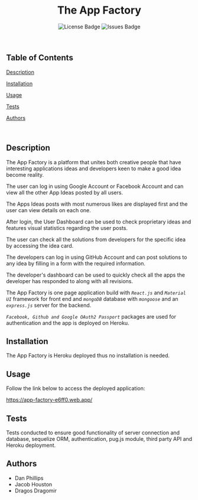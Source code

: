 <h1 align="center">The App Factory</h1>

<div align="center">
  <img src="https://img.shields.io/github/license/phillidp1989/project-3" alt="License Badge" />
  <img src="https://img.shields.io/github/issues/phillidp1989/project-3" alt="Issues Badge"/>
</div>

<br/>
<br/>

## Table of Contents

[Description](#description)

[Installation](#installation)

[Usage](#usage)

[Tests](#tests)

[Authors](#authors)

<br>

## Description

The App Factory is a platform that unites both creative people that have interesting applications ideas and developers keen to make a good idea become reality.

The user can log in using Google Account or Facebook Account and can view all the other App Ideas posted by all users.

The Apps Ideas posts with most numerous likes are displayed first and the user can view details on each one.

After login, the User Dashboard can be used to check proprietary ideas and features visual statistics regarding the user posts.

The user can check all the solutions from developers for the specific idea by accessing the idea card.

The developers can log in using GitHub Account and can post solutions to any idea by filling in a form with the required information.

The developer's dashboard can be used to quickly check all the apps the developer has responded to along with all revisions.

The App Factory is one page application build with _`React.js`_ and _`Material UI`_ framework for front end and _`mongoDB`_ database with _`mongoose`_ and an _`express.js`_ server for the backend.

_`Facebook, Github and Google OAuth2 Passport`_ packages are used for authentication and the app is deployed on Heroku.

## Installation

The App Factory is Heroku deployed thus no installation is needed.

## Usage

Follow the link below to access the deployed application:

https://app-factory-e6ff0.web.app/

## Tests

Tests conducted to ensure good functionality of server connection and database, sequelize ORM, authentication, pug.js module, third party API and Heroku deployment.

## Authors

- Dan Phillips
- Jacob Houston
- Dragos Dragomir
